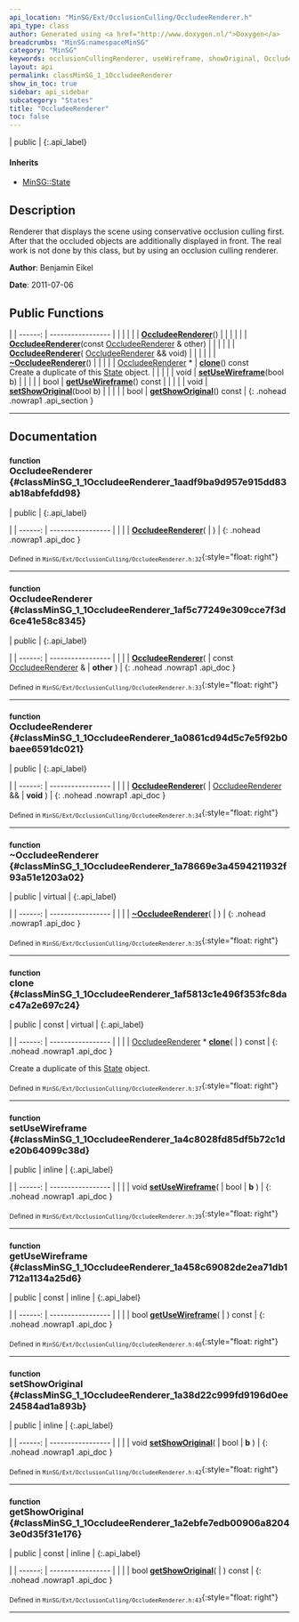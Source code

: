 ```yaml
---
api_location: "MinSG/Ext/OcclusionCulling/OccludeeRenderer.h"
api_type: class
author: Generated using <a href="http://www.doxygen.nl/">Doxygen</a>
breadcrumbs: "MinSG:namespaceMinSG"
category: "MinSG"
keywords: occlusionCullingRenderer, useWireframe, showOriginal, OccludeeRenderer, OccludeeRenderer, OccludeeRenderer, ~OccludeeRenderer, clone, setUseWireframe, getUseWireframe, setShowOriginal, getShowOriginal, doEnableState
layout: api
permalink: classMinSG_1_1OccludeeRenderer
show_in_toc: true
sidebar: api_sidebar
subcategory: "States"
title: "OccludeeRenderer"
toc: false
---
```


| public |
{:.api_label}

#### Inherits

* [MinSG::State](classMinSG_1_1State)


## Description



Renderer that displays the scene using conservative occlusion culling first. After that the occluded objects are additionally displayed in front. The real work is not done by this class, but by using an occlusion culling renderer.



**Author**: Benjamin Eikel



**Date**: 2011-07-06





## Public Functions

|
| ------: | ----------------- |
|  | |
|  | **[OccludeeRenderer](#classMinSG_1_1OccludeeRenderer_1aadf9ba9d957e915dd83ab18abfefdd98)**() |
|  | |
|  | **[OccludeeRenderer](#classMinSG_1_1OccludeeRenderer_1af5c77249e309cce7f3d6ce41e58c8345)**(const [OccludeeRenderer](classMinSG_1_1OccludeeRenderer) & other) |
|  | |
|  | **[OccludeeRenderer](#classMinSG_1_1OccludeeRenderer_1a0861cd94d5c7e5f92b0baee6591dc021)**( [OccludeeRenderer](classMinSG_1_1OccludeeRenderer) && void) |
|  | |
|  | **[~OccludeeRenderer](#classMinSG_1_1OccludeeRenderer_1a78669e3a4594211932f93a51e1203a02)**() |
|  | |
| [OccludeeRenderer](classMinSG_1_1OccludeeRenderer) * | **[clone](#classMinSG_1_1OccludeeRenderer_1af5813c1e496f353fc8dac47a2e697c24)**() const <br/> Create a duplicate of this [State](classMinSG_1_1State) object. |
|  | |
| void | **[setUseWireframe](#classMinSG_1_1OccludeeRenderer_1a4c8028fd85df5b72c1de20b64099c38d)**(bool b) |
|  | |
| bool | **[getUseWireframe](#classMinSG_1_1OccludeeRenderer_1a458c69082de2ea71db1712a1134a25d6)**() const |
|  | |
| void | **[setShowOriginal](#classMinSG_1_1OccludeeRenderer_1a38d22c999fd9196d0ee24584ad1a893b)**(bool b) |
|  | |
| bool | **[getShowOriginal](#classMinSG_1_1OccludeeRenderer_1a2ebfe7edb00906a82043e0d35f31e176)**() const |
{: .nohead .nowrap1 .api_section }


-------------------------------------------------------------------

## Documentation

### <small>function</small><br/> OccludeeRenderer {#classMinSG_1_1OccludeeRenderer_1aadf9ba9d957e915dd83ab18abfefdd98}

| public |
{:.api_label}

|
| ------: | ----------------- |
|  |
|  **[OccludeeRenderer](#classMinSG_1_1OccludeeRenderer_1aadf9ba9d957e915dd83ab18abfefdd98)**( |  ) |
{: .nohead .nowrap1 .api_doc }





<sub>Defined in `MinSG/Ext/OcclusionCulling/OccludeeRenderer.h:32`</sub>{:style="float: right"}

-------------------------------------------------------------------

### <small>function</small><br/> OccludeeRenderer {#classMinSG_1_1OccludeeRenderer_1af5c77249e309cce7f3d6ce41e58c8345}

| public |
{:.api_label}

|
| ------: | ----------------- |
|  |
|  **[OccludeeRenderer](#classMinSG_1_1OccludeeRenderer_1af5c77249e309cce7f3d6ce41e58c8345)**( | const [OccludeeRenderer](classMinSG_1_1OccludeeRenderer) & | **other** ) |
{: .nohead .nowrap1 .api_doc }





<sub>Defined in `MinSG/Ext/OcclusionCulling/OccludeeRenderer.h:33`</sub>{:style="float: right"}

-------------------------------------------------------------------

### <small>function</small><br/> OccludeeRenderer {#classMinSG_1_1OccludeeRenderer_1a0861cd94d5c7e5f92b0baee6591dc021}

| public |
{:.api_label}

|
| ------: | ----------------- |
|  |
|  **[OccludeeRenderer](#classMinSG_1_1OccludeeRenderer_1a0861cd94d5c7e5f92b0baee6591dc021)**( |  [OccludeeRenderer](classMinSG_1_1OccludeeRenderer) && | **void** ) |
{: .nohead .nowrap1 .api_doc }





<sub>Defined in `MinSG/Ext/OcclusionCulling/OccludeeRenderer.h:34`</sub>{:style="float: right"}

-------------------------------------------------------------------

### <small>function</small><br/> ~OccludeeRenderer {#classMinSG_1_1OccludeeRenderer_1a78669e3a4594211932f93a51e1203a02}

| public | virtual |
{:.api_label}

|
| ------: | ----------------- |
|  |
|  **[~OccludeeRenderer](#classMinSG_1_1OccludeeRenderer_1a78669e3a4594211932f93a51e1203a02)**( |  ) |
{: .nohead .nowrap1 .api_doc }





<sub>Defined in `MinSG/Ext/OcclusionCulling/OccludeeRenderer.h:35`</sub>{:style="float: right"}

-------------------------------------------------------------------

### <small>function</small><br/> clone {#classMinSG_1_1OccludeeRenderer_1af5813c1e496f353fc8dac47a2e697c24}

| public | const | virtual |
{:.api_label}

|
| ------: | ----------------- |
|  |
| [OccludeeRenderer](classMinSG_1_1OccludeeRenderer) * **[clone](#classMinSG_1_1OccludeeRenderer_1af5813c1e496f353fc8dac47a2e697c24)**( |  ) const |
{: .nohead .nowrap1 .api_doc }

Create a duplicate of this [State](classMinSG_1_1State) object.





<sub>Defined in `MinSG/Ext/OcclusionCulling/OccludeeRenderer.h:37`</sub>{:style="float: right"}

-------------------------------------------------------------------

### <small>function</small><br/> setUseWireframe {#classMinSG_1_1OccludeeRenderer_1a4c8028fd85df5b72c1de20b64099c38d}

| public | inline |
{:.api_label}

|
| ------: | ----------------- |
|  |
| void **[setUseWireframe](#classMinSG_1_1OccludeeRenderer_1a4c8028fd85df5b72c1de20b64099c38d)**( | bool | **b** ) |
{: .nohead .nowrap1 .api_doc }





<sub>Defined in `MinSG/Ext/OcclusionCulling/OccludeeRenderer.h:39`</sub>{:style="float: right"}

-------------------------------------------------------------------

### <small>function</small><br/> getUseWireframe {#classMinSG_1_1OccludeeRenderer_1a458c69082de2ea71db1712a1134a25d6}

| public | const | inline |
{:.api_label}

|
| ------: | ----------------- |
|  |
| bool **[getUseWireframe](#classMinSG_1_1OccludeeRenderer_1a458c69082de2ea71db1712a1134a25d6)**( |  ) const |
{: .nohead .nowrap1 .api_doc }





<sub>Defined in `MinSG/Ext/OcclusionCulling/OccludeeRenderer.h:40`</sub>{:style="float: right"}

-------------------------------------------------------------------

### <small>function</small><br/> setShowOriginal {#classMinSG_1_1OccludeeRenderer_1a38d22c999fd9196d0ee24584ad1a893b}

| public | inline |
{:.api_label}

|
| ------: | ----------------- |
|  |
| void **[setShowOriginal](#classMinSG_1_1OccludeeRenderer_1a38d22c999fd9196d0ee24584ad1a893b)**( | bool | **b** ) |
{: .nohead .nowrap1 .api_doc }





<sub>Defined in `MinSG/Ext/OcclusionCulling/OccludeeRenderer.h:42`</sub>{:style="float: right"}

-------------------------------------------------------------------

### <small>function</small><br/> getShowOriginal {#classMinSG_1_1OccludeeRenderer_1a2ebfe7edb00906a82043e0d35f31e176}

| public | const | inline |
{:.api_label}

|
| ------: | ----------------- |
|  |
| bool **[getShowOriginal](#classMinSG_1_1OccludeeRenderer_1a2ebfe7edb00906a82043e0d35f31e176)**( |  ) const |
{: .nohead .nowrap1 .api_doc }





<sub>Defined in `MinSG/Ext/OcclusionCulling/OccludeeRenderer.h:43`</sub>{:style="float: right"}

-------------------------------------------------------------------

